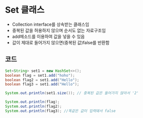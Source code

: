 Set 클래스
======
* Collection interface를 상속받는 클래스임
* 중복된 값을 허용하지 않으며 순서도 없는 자료구조임
* add메소드를 이용하여 값을 넣을 수 있음
* 값이 제대로 들어가지 않으면(중복된 값)false를 반환함

코드
-----
```java
Set<String> set1 = new HashSet<>();
boolean flag = set1.add("hoho");
boolean flag2 = set1.add("Hello");
boolean flag3 = set1.add("Hello");

System.out.println(set1.size()); // 중복된 값은 들어가지 않아서 '2'

System.out.println(flag);
System.out.println(flag2);
System.out.println(flag3); //똑같은 값이 입력돼서 false

```

